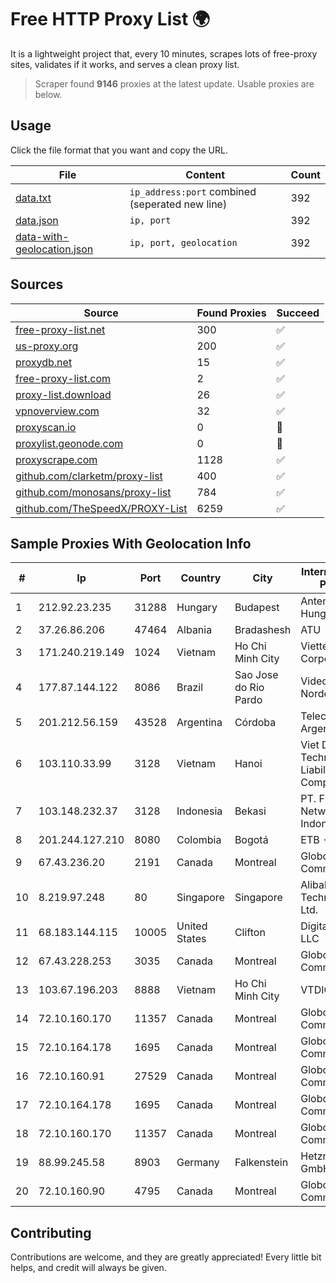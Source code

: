 
# Free HTTP Proxy List 🌍

It is a lightweight project that, every 10 minutes, scrapes lots of free-proxy sites, validates if it works, and serves a clean proxy list.


> Scraper found **9146** proxies at the latest update. Usable proxies are below.

## Usage

Click the file format that you want and copy the URL.


|File|Content|Count|
|----|-------|-----|
|[data.txt](https://raw.githubusercontent.com/themiralay/Proxy-List-World/master/data.txt)|`ip_address:port` combined (seperated new line)|392|
|[data.json](https://raw.githubusercontent.com/themiralay/Proxy-List-World/master/data.json)|`ip, port`|392|
|[data-with-geolocation.json](https://raw.githubusercontent.com/themiralay/Proxy-List-World/master/data-with-geolocation.json)|`ip, port, geolocation`|392|

## Sources

|Source|Found Proxies|Succeed|
|------|-------------|-------|
|[free-proxy-list.net](https://free-proxy-list.net)|300|✅|
|[us-proxy.org](https://www.us-proxy.org)|200|✅|
|[proxydb.net](http://proxydb.net)|15|✅|
|[free-proxy-list.com](https://free-proxy-list.com/?page=&port=&type%5B%5D=http&type%5B%5D=https&up_time=0&search=Search)|2|✅|
|[proxy-list.download](https://www.proxy-list.download/HTTP)|26|✅|
|[vpnoverview.com](https://vpnoverview.com/privacy/anonymous-browsing/free-proxy-servers)|32|✅|
|[proxyscan.io](https://www.proxyscan.io)|0|🚫|
|[proxylist.geonode.com](https://proxylist.geonode.com/api/proxy-list?limit=300&page=1&sort_by=lastChecked&sort_type=desc&protocols=http,https)|0|🚫|
|[proxyscrape.com](https://api.proxyscrape.com/v2/?request=displayproxies&protocol=http&timeout=10000&country=all&ssl=all&anonymity=all)|1128|✅|
|[github.com/clarketm/proxy-list](https://raw.githubusercontent.com/clarketm/proxy-list/master/proxy-list-raw.txt)|400|✅|
|[github.com/monosans/proxy-list](https://raw.githubusercontent.com/monosans/proxy-list/main/proxies/http.txt)|784|✅|
|[github.com/TheSpeedX/PROXY-List](https://raw.githubusercontent.com/TheSpeedX/PROXY-List/master/http.txt)|6259|✅|


## Sample Proxies With Geolocation Info

|#|Ip|Port|Country|City|Internet Service Provider|
|-|--|----|-------|----|-------------------------|
|1|212.92.23.235|31288|Hungary|Budapest|Antenna Hungaria|
|2|37.26.86.206|47464|Albania|Bradashesh|ATU|
|3|171.240.219.149|1024|Vietnam|Ho Chi Minh City|Viettel Corporation|
|4|177.87.144.122|8086|Brazil|Sao Jose do Rio Pardo|Videomar Rede Nordeste S/A|
|5|201.212.56.159|43528|Argentina|Córdoba|Telecom Argentina S.A.|
|6|103.110.33.99|3128|Vietnam|Hanoi|Viet Digital Technology Liability Company|
|7|103.148.232.37|3128|Indonesia|Bekasi|PT. Fiber Networks Indonesia|
|8|201.244.127.210|8080|Colombia|Bogotá|ETB - Colombia|
|9|67.43.236.20|2191|Canada|Montreal|GloboTech Communications|
|10|8.219.97.248|80|Singapore|Singapore|Alibaba (US) Technology Co., Ltd.|
|11|68.183.144.115|10005|United States|Clifton|DigitalOcean, LLC|
|12|67.43.228.253|3035|Canada|Montreal|GloboTech Communications|
|13|103.67.196.203|8888|Vietnam|Ho Chi Minh City|VTDIGITAL|
|14|72.10.160.170|11357|Canada|Montreal|GloboTech Communications|
|15|72.10.164.178|1695|Canada|Montreal|GloboTech Communications|
|16|72.10.160.91|27529|Canada|Montreal|GloboTech Communications|
|17|72.10.164.178|1695|Canada|Montreal|GloboTech Communications|
|18|72.10.160.170|11357|Canada|Montreal|GloboTech Communications|
|19|88.99.245.58|8903|Germany|Falkenstein|Hetzner Online GmbH|
|20|72.10.160.90|4795|Canada|Montreal|GloboTech Communications|



## Contributing

Contributions are welcome, and they are greatly appreciated! Every
little bit helps, and credit will always be given.

